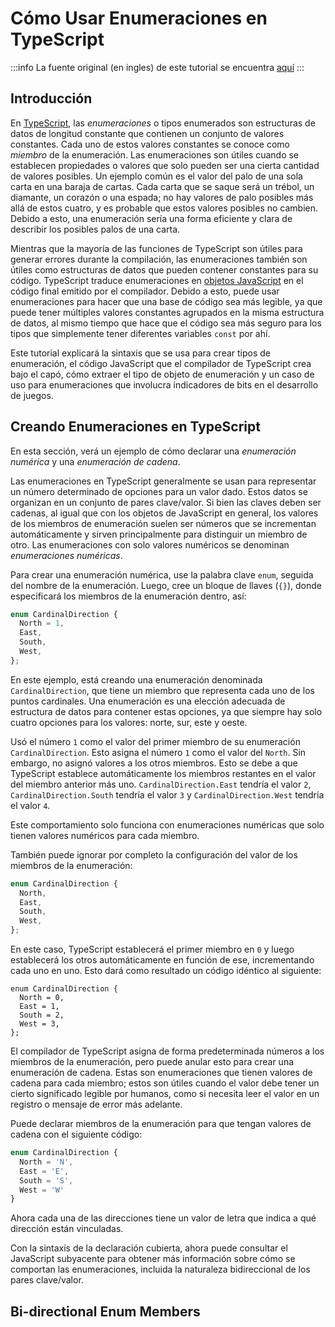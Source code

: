 # Cómo Usar Enumeraciones en TypeScript

:::info
La fuente original (en ingles) de este tutorial se encuentra [aquí](https://www.digitalocean.com/community/tutorials/how-to-use-enums-in-typescript)
:::

## Introducción

En [TypeScript](https://www.typescriptlang.org/), las _enumeraciones_ o tipos enumerados son estructuras de datos de longitud constante que contienen un conjunto de valores constantes. Cada uno de estos valores constantes se conoce como _miembro_ de la enumeración. Las enumeraciones son útiles cuando se establecen propiedades o valores que solo pueden ser una cierta cantidad de valores posibles. Un ejemplo común es el valor del palo de una sola carta en una baraja de cartas. Cada carta que se saque será un trébol, un diamante, un corazón o una espada; no hay valores de palo posibles más allá de estos cuatro, y es probable que estos valores posibles no cambien. Debido a esto, una enumeración sería una forma eficiente y clara de describir los posibles palos de una carta.

Mientras que la mayoría de las funciones de TypeScript son útiles para generar errores durante la compilación, las enumeraciones también son útiles como estructuras de datos que pueden contener constantes para su código. TypeScript traduce enumeraciones en [objetos JavaScript](https://www.digitalocean.com/community/tutorials/understanding-objects-in-javascript) en el código final emitido por el compilador. Debido a esto, puede usar enumeraciones para hacer que una base de código sea más legible, ya que puede tener múltiples valores constantes agrupados en la misma estructura de datos, al mismo tiempo que hace que el código sea más seguro para los tipos que simplemente tener diferentes variables `const` por ahí.

Este tutorial explicará la sintaxis que se usa para crear tipos de enumeración, el código JavaScript que el compilador de TypeScript crea bajo el capó, cómo extraer el tipo de objeto de enumeración y un caso de uso para enumeraciones que involucra indicadores de bits en el desarrollo de juegos.

## Creando Enumeraciones en TypeScript

En esta sección, verá un ejemplo de cómo declarar una _enumeración numérica_ y una _enumeración de cadena_.

Las enumeraciones en TypeScript generalmente se usan para representar un número determinado de opciones para un valor dado. Estos datos se organizan en un conjunto de pares clave/valor. Si bien las claves deben ser cadenas, al igual que con los objetos de JavaScript en general, los valores de los miembros de enumeración suelen ser números que se incrementan automáticamente y sirven principalmente para distinguir un miembro de otro. Las enumeraciones con solo valores numéricos se denominan _enumeraciones numéricas_.

Para crear una enumeración numérica, use la palabra clave `enum`, seguida del nombre de la enumeración. Luego, cree un bloque de llaves (`{}`), donde especificará los miembros de la enumeración dentro, así:

```ts
enum CardinalDirection {
  North = 1,
  East,
  South,
  West,
};
```

En este ejemplo, está creando una enumeración denominada `CardinalDirection`, que tiene un miembro que representa cada uno de los puntos cardinales. Una enumeración es una elección adecuada de estructura de datos para contener estas opciones, ya que siempre hay solo cuatro opciones para los valores: norte, sur, este y oeste.

Usó el número `1` como el valor del primer miembro de su enumeración `CardinalDirection`. Esto asigna el número `1` como el valor del `North`. Sin embargo, no asignó valores a los otros miembros. Esto se debe a que TypeScript establece automáticamente los miembros restantes en el valor del miembro anterior más uno. `CardinalDirection.East` tendría el valor `2`, `CardinalDirection.South` tendría el valor `3` y `CardinalDirection.West` tendría el valor `4`.

Este comportamiento solo funciona con enumeraciones numéricas que solo tienen valores numéricos para cada miembro.

También puede ignorar por completo la configuración del valor de los miembros de la enumeración:


```ts
enum CardinalDirection {
  North,
  East,
  South,
  West,
};
```

En este caso, TypeScript establecerá el primer miembro en `0` y luego establecerá los otros automáticamente en función de ese, incrementando cada uno en uno. Esto dará como resultado un código idéntico al siguiente:


```ts{2,3,4,5}
enum CardinalDirection {
  North = 0,
  East = 1,
  South = 2,
  West = 3,
};
```

El compilador de TypeScript asigna de forma predeterminada números a los miembros de la enumeración, pero puede anular esto para crear una enumeración de cadena. Estas son enumeraciones que tienen valores de cadena para cada miembro; estos son útiles cuando el valor debe tener un cierto significado legible por humanos, como si necesita leer el valor en un registro o mensaje de error más adelante.

Puede declarar miembros de la enumeración para que tengan valores de cadena con el siguiente código:


```ts
enum CardinalDirection {
  North = 'N',
  East = 'E',
  South = 'S',
  West = 'W'
}
```

Ahora cada una de las direcciones tiene un valor de letra que indica a qué dirección están vinculadas.

Con la sintaxis de la declaración cubierta, ahora puede consultar el JavaScript subyacente para obtener más información sobre cómo se comportan las enumeraciones, incluida la naturaleza bidireccional de los pares clave/valor.


## Bi-directional Enum Members
